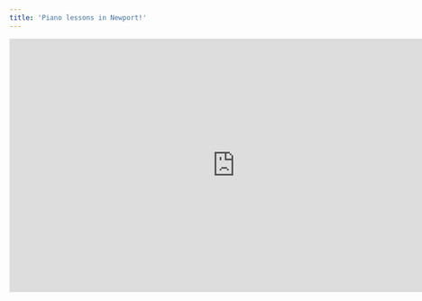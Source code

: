 ```yaml
---
title: 'Piano lessons in Newport!'
---
```


<iframe width="800" height="450" src="https://www.youtube.com/embed/2-fFQjIffrs" frameborder="0" allow="accelerometer; autoplay; encrypted-media; gyroscope; picture-in-picture" allowfullscreen></iframe>